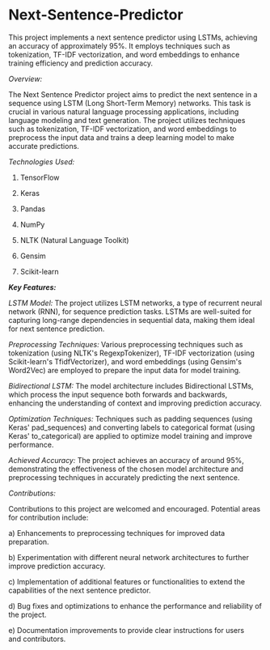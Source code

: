 # Next-Sentence-Predictor

This project implements a next sentence predictor using LSTMs, achieving an accuracy of approximately 95%. It employs techniques such as tokenization, TF-IDF vectorization, and word embeddings to enhance training efficiency and prediction accuracy.

*Overview:*

The Next Sentence Predictor project aims to predict the next sentence in a sequence using LSTM (Long Short-Term Memory) networks. This task is crucial in various natural language processing applications, including language modeling and text generation. The project utilizes techniques such as tokenization, TF-IDF vectorization, and word embeddings to preprocess the input data and trains a deep learning model to make accurate predictions.

*Technologies Used:*

1) TensorFlow

2) Keras

3) Pandas

4) NumPy

5) NLTK (Natural Language Toolkit)

6) Gensim

7) Scikit-learn

***Key Features:***

*LSTM Model:* The project utilizes LSTM networks, a type of recurrent neural network (RNN), for sequence prediction tasks. LSTMs are well-suited for capturing long-range dependencies in sequential data, making them ideal for next sentence prediction.

*Preprocessing Techniques:* Various preprocessing techniques such as tokenization (using NLTK's RegexpTokenizer), TF-IDF vectorization (using Scikit-learn's TfidfVectorizer), and word embeddings (using Gensim's Word2Vec) are employed to prepare the input data for model training.

*Bidirectional LSTM:* The model architecture includes Bidirectional LSTMs, which process the input sequence both forwards and backwards, enhancing the understanding of context and improving prediction accuracy.

*Optimization Techniques:* Techniques such as padding sequences (using Keras' pad_sequences) and converting labels to categorical format (using Keras' to_categorical) are applied to optimize model training and improve performance.

*Achieved Accuracy:* The project achieves an accuracy of around 95%, demonstrating the effectiveness of the chosen model architecture and preprocessing techniques in accurately predicting the next sentence.

*Contributions:*

Contributions to this project are welcomed and encouraged. Potential areas for contribution include:

a) Enhancements to preprocessing techniques for improved data preparation.

b) Experimentation with different neural network architectures to further improve prediction accuracy.

c) Implementation of additional features or functionalities to extend the capabilities of the next sentence predictor.

d) Bug fixes and optimizations to enhance the performance and reliability of the project.

e) Documentation improvements to provide clear instructions for users and contributors.
